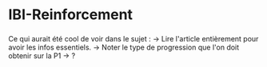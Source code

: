 # IBI-Reinforcement



### 
Ce qui aurait été cool de voir dans le sujet : 
-> Lire l'article entièrement pour avoir les infos essentiels. 
-> Noter le type de progression que l'on doit obtenir sur la P1 
-> ? 